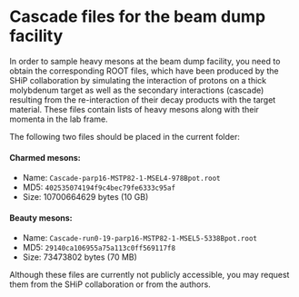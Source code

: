 # Cascade files for the beam dump facility

In order to sample heavy mesons at the beam dump facility, you need to obtain the corresponding ROOT files, which have been produced by the SHiP collaboration by simulating the interaction of protons on a thick molybdenum target as well as the secondary interactions (cascade) resulting from the re-interaction of their decay products with the target material.
These files contain lists of heavy mesons along with their momenta in the lab frame.

The following two files should be placed in the current folder:

#### Charmed mesons:
  * Name: `Cascade-parp16-MSTP82-1-MSEL4-978Bpot.root`
  * MD5: `402535074194f9c4bec79fe6333c95af`
  * Size: 10700664629 bytes (10 GB)

#### Beauty mesons:
  * Name: `Cascade-run0-19-parp16-MSTP82-1-MSEL5-5338Bpot.root`
  * MD5: `29140ca106955a75a113c0ff569117f8`
  * Size: 73473802 bytes (70 MB)

Although these files are currently not publicly accessible, you may request them from the SHiP collaboration or from the authors.
